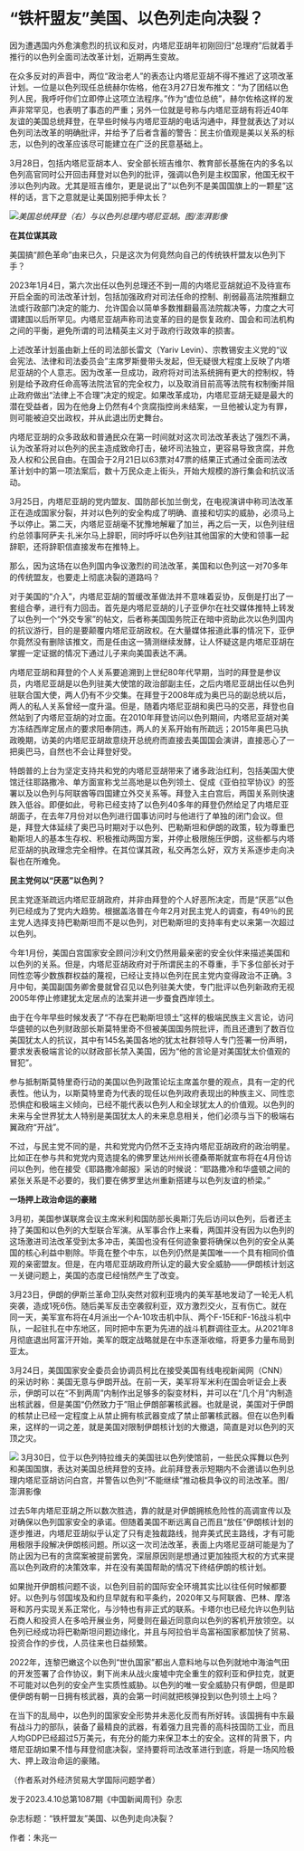 # “铁杆盟友”美国、以色列走向决裂？

因为遭遇国内外愈演愈烈的抗议和反对，内塔尼亚胡年初刚回归“总理府”后就着手推行的以色列全面司法改革计划，近期再生变故。

在众多反对的声音中，两位“政治老人”的表态让内塔尼亚胡不得不推迟了这项改革计划。一位是以色列现任总统赫尔佐格，他在3月27日发布推文：“为了团结以色列人民，我呼吁你们立即停止这项立法程序。”作为“虚位总统”，赫尔佐格这样的发声非常罕见，也表明了事态的严重；另外一位就是号称与内塔尼亚胡有将近40年友谊的美国总统拜登，在早些时候与内塔尼亚胡的电话沟通中，拜登就表达了对以色列司法改革的明确批评，并给予了后者含蓄的警告：民主价值观是美以关系的标志，以色列的改革应该尽可能建立在广泛的民意基础上。

3月28日，包括内塔尼亚胡本人、安全部长班吉维尔、教育部长基施在内的多名以色列高官同时公开回击拜登对以色列的批评，强调以色列是主权国家，他国无权干涉以色列内政。尤其是班吉维尔，更是说出了“以色列不是美国国旗上的一颗星”这样的话，言下之意就是让美国别把手伸太长？

![](https://inews.gtimg.com/news_bt/O0Hx8mu_iDAR1ReILrheCSVUYkE90mIbaCZbJFCfMbqBcAA/1000)_美国总统拜登（右）与以色列总理内塔尼亚胡。图/澎湃影像_

**在其位谋其政**

美国搞“颜色革命”由来已久，只是这次为何竟然向自己的传统铁杆盟友以色列下手？

2023年1月4日，第六次出任以色列总理还不到一周的内塔尼亚胡就迫不及待宣布开启全面的司法改革计划，包括加强政府对司法任命的控制、削弱最高法院推翻立法或行政部门决定的能力、允许国会以简单多数推翻最高法院裁决等，力度之大可谓建国以后所罕见。内塔尼亚胡声称司法变革的目的是恢复政府、国会和司法机构之间的平衡，避免所谓的司法精英主义对于政府行政效率的损害。

上述改革计划虽由新上任的司法部长雷文（Yariv
Levin）、宗教锡安主义党的“议会宪法、法律和司法委员会”主席罗斯曼带头发起，但无疑很大程度上反映了内塔尼亚胡的个人意志。因为改革一旦成功，政府将对司法系统拥有更大的控制权，特别是给予政府任命高等法院法官的完全权力，以及取消目前高等法院有权制衡并阻止政府做出“法律上不合理”决定的规定。如果改革成功，内塔尼亚胡无疑是最大的潜在受益者，因为在他身上仍然有4个贪腐指控尚未结案，一旦他被认定为有罪，则可能被迫交出政权，并从此退出历史舞台。

内塔尼亚胡的众多政敌和普通民众在第一时间就对这次司法改革表达了强烈不满，认为改革将对以色列的民主造成致命打击，破坏司法独立，更容易导致贪腐，并危及人权和公民自由。在国会于2月21日以63票对47票的结果正式通过全面司法改革计划中的第一项法案后，数十万民众走上街头，开始大规模的游行集会和抗议活动。

3月25日，内塔尼亚胡的党内盟友、国防部长加兰倒戈，在电视演讲中称司法改革正在造成国家分裂，并对以色列的安全构成了明确、直接和切实的威胁，必须马上予以停止。第二天，内塔尼亚胡毫不犹豫地解雇了加兰，再之后一天，以色列驻纽约总领事阿萨夫·扎米尔马上辞职，同时呼吁以色列驻其他国家的大使和领事一起辞职，还将辞职信直接发布在推特上。

那么，因为这场在以色列国内争议激烈的司法改革，美国和以色列这一对70多年的传统盟友，也要走上彻底决裂的道路吗？

对于美国的“介入”，内塔尼亚胡的暂缓改革做法并不意味着妥协，反倒是打出了一套组合拳，进行有力回击。首先是内塔尼亚胡的儿子亚伊尔在社交媒体推特上转发了以色列一个“外交专家”的帖文，后者称美国国务院正在暗中资助此次以色列国内的抗议游行，目的是要颠覆内塔尼亚胡政权。在大量媒体报道此事的情况下，亚伊尔竟然没有删除该推文，而是任由这一猜测继续发酵，让人怀疑这是内塔尼亚胡在掌握一定证据的情况下通过儿子来向美国表达不满。

内塔尼亚胡和拜登的个人关系要追溯到上世纪80年代早期，当时的拜登是参议员，内塔尼亚胡是以色列驻美大使馆的政治部副主任，之后内塔尼亚胡出任以色列驻联合国大使，两人仍有不少交集。在拜登于2008年成为奥巴马的副总统以后，两人的私人关系曾经一度升温。但是，随着内塔尼亚胡和奥巴马的交恶，拜登也自然站到了内塔尼亚胡的对立面。在2010年拜登访问以色列期间，内塔尼亚胡对美方冻结西岸定居点的要求阳奉阴违，两人的关系开始有所疏远；2015年奥巴马执政晚期，访美的内塔尼亚胡故意绕开总统府而直接去美国国会演讲，直接恶心了一把奥巴马，自然也不会让拜登好受。

特朗普的上台为坚定支持共和党的内塔尼亚胡带来了诸多政治红利，包括美国大使馆迁往耶路撒冷、单方面宣称戈兰高地是以色列领土、促成《亚伯拉罕协议》的签署以及以色列与阿联酋等四国建立外交关系等。拜登入主白宫后，两国关系则快速跌入低谷。即便如此，号称已经支持了以色列40多年的拜登仍然给足了内塔尼亚胡面子，在去年7月份对以色列进行国事访问时与他进行了单独的闭门会议。但是，拜登大体延续了奥巴马时期对于以色列、巴勒斯坦和伊朗的政策，较为尊重巴勒斯坦人的基本生存权、积极推动两国方案，并停止极限施压伊朗，这些都与内塔尼亚胡的执政理念完全相悖。在其位谋其政，私交再怎么好，双方关系逐步走向决裂也在所难免。

**民主党何以“厌恶”以色列？**

民主党逐渐疏远内塔尼亚胡政府，并非由拜登的个人好恶所决定，而是“厌恶”以色列已经成为了党内大趋势。根据盖洛普在今年2月对民主党人的调查，有49％的民主党人选择支持巴勒斯坦而不是以色列，对巴勒斯坦的支持率有史以来第一次超过以色列。

今年1月份，美国白宫国家安全顾问沙利文仍然用最亲密的安全伙伴来描述美国和以色列的关系。但是，内塔尼亚胡政府对于所谓民主的不尊重，手下多位部长对于同性恋等少数族群权益的蔑视，已经让支持以色列在民主党内变得政治不正确。3月中旬，美国副国务卿舍曼就曾召见以色列驻美大使，专门批评以色列新政府无视2005年停止修建犹太定居点的法案并进一步蚕食西岸领土。

由于在今年早些时候发表了“不存在巴勒斯坦领土”这样的极端民族主义言论，访问华盛顿的以色列财政部长斯莫特里奇不但被美国国务院批评，而且还遭到了数百位美国犹太人的抗议，其中有145名美国各地的犹太社群领导人专门签署一份声明，要求发表极端言论的以财政部长禁入美国，因为“他的言论是对美国犹太价值观的冒犯”。

参与抵制斯莫特里奇行动的美国以色列政策论坛主席盖尔曼的观点，具有一定的代表性。他认为，以斯莫特里奇为代表的现任以色列政府表现出的种族主义、同性恋恐惧症和极端主义倾向，已经不能代表以色列人和全球犹太人的价值观。以色列的未来与全世界犹太人特别是美国犹太人的未来息息相关，他们必须与当下的极端右翼政府“开战”。

不过，与民主党不同的是，共和党党内仍然不乏支持内塔尼亚胡政府的政治明星。比如正在参与共和党党内竞选提名的佛罗里达州州长德桑蒂斯就宣布将在4月份访问以色列，他在接受《耶路撒冷邮报》采访的时候说：“耶路撒冷和华盛顿之间的紧张关系是不必要的，我们要在佛罗里达州重新搭建与以色列友谊的桥梁。”

**一场押上政治命运的豪赌**

3月初，美国参谋联席会议主席米利和国防部长奥斯汀先后访问以色列，后者还主持了美国和以色列的大型联合军演。从军事合作上来看，两国并没有因为以色列的这场激进司法改革受到太多冲击，美国也没有任何迹象要将确保以色列的安全从美国的核心利益中剔除。毕竟在整个中东，以色列仍然是美国唯一一个具有相同价值观的亲密盟友。但是，在内塔尼亚胡政府所认定的最大安全威胁——伊朗核计划这一关键问题上，美国的态度已经悄然产生了改变。

3月23日，伊朗的伊斯兰革命卫队突然对叙利亚境内的美军基地发动了一轮无人机突袭，造成1死6伤。随后美军反击空袭叙利亚，双方激烈交火，互有伤亡。就在同一天，美军宣布将在4月派出一个A-10攻击机中队、两个F-15E和F-16战斗机中队，一起驻扎在中东地区，同时把中东更为先进的战斗机群调往亚太。从2021年8月彻底退出阿富汗开始，美军的既定战略就是在中东逐渐收缩，将更多力量布局到亚太。

3月24日，美国国家安全委员会协调员柯比在接受美国有线电视新闻网（CNN）的采访时称：美国无意与伊朗开战。在前一天，美军将军米利在国会听证会上表示，伊朗可以在“不到两周”内制作出足够多的裂变材料，并可以在“几个月”内制造出核武器，但是美国“仍然致力于”阻止伊朗部署核武器。也就是说，美国对于伊朗的核禁止已经一定程度上从禁止拥有核武器变成了禁止部署核武器。但在以色列看来，这样的一词之差，就是美国对限制伊朗核计划的大撤退，简直是对以色列的灭顶之灾。

![](https://inews.gtimg.com/news_bt/Owehb9pDURSHLTVFSu-HCISfqg5AcSjtwXWt2OV2IrU8sAA/1000)
3月30日，位于以色列特拉维夫的美国驻以色列使馆前，一些民众挥舞以色列和美国国旗，表达对美国总统拜登的支持。此前拜登表示短期内不会邀请以色列总理内塔尼亚胡访问白宫，并警告以色列“不能继续”推动极具争议的司法改革。图/澎湃影像

过去5年内塔尼亚胡之所以数次胜选，靠的就是对伊朗拥核危险性的高调宣传以及对确保以色列国家安全的承诺。但随着美国不断远离自己而且“放任”伊朗核计划的逐步推进，内塔尼亚胡似乎认定了只有走独裁路线，抛弃美式民主路线，才有可能用极限手段解决伊朗核问题。所以这一次司法改革，表面上内塔尼亚胡可能是为了防止因为已有的贪腐案被提前罢免，深层原因则是想通过更加独揽大权的方式来提高以色列政府的决策效率，并在没有美国帮助的情况下终结伊朗的核计划。

如果抛开伊朗核问题不谈，以色列目前的国际安全环境其实比以往任何时候都要好。以色列与邻国埃及和约旦早就有和平条约，2020年又与阿联酋、巴林、摩洛哥和苏丹实现关系正常化，与沙特也有非正式的联系。卡塔尔也已经允许以色列钻石商人和投资人在多哈开展业务，阿曼则在最近同意向以色列的客机开放领空。以色列已经成功将巴勒斯坦问题边缘化，并且与阿拉伯半岛富裕国家都加快了贸易、投资合作的步伐，人员往来也日益频繁。

2022年，连黎巴嫩这个以色列“世仇国家”都出人意料地与以色列就地中海油气田的开发签署了合作协议，剩下尚未从战火废墟中完全重生的叙利亚和伊拉克，就更不可能对以色列的安全产生实质性威胁。以色列的唯一安全威胁只有伊朗，但是即便伊朗有朝一日拥有核武器，真的会第一时间就把核弹投到以色列领土上吗？

在当下的乱局中，以色列的国家安全形势并未恶化反而有所好转。该国拥有中东最有战斗力的部队，装备了最精良的武器，有着强力且完善的高科技国防工业，而且人均GDP已经超过5万美元，有充分的能力来保卫本土的安全。这样的背景下，内塔尼亚胡如果不惜与拜登彻底决裂，坚持要将司法改革进行到底，将是一场风险极大、押上政治命运的豪赌。

（作者系对外经济贸易大学国际问题学者）

发于2023.4.10总第1087期《中国新闻周刊》杂志

杂志标题：“铁杆盟友”美国、以色列走向决裂？

作者：朱兆一

